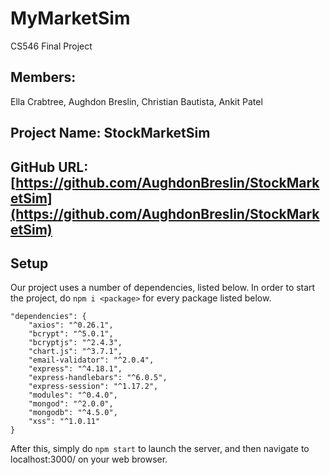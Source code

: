 # MyMarketSim
CS546 Final Project
## Members:

Ella Crabtree, Aughdon Breslin, Christian Bautista, Ankit Patel


## Project Name: StockMarketSim

## GitHub URL: [https://github.com/AughdonBreslin/StockMarketSim](https://github.com/AughdonBreslin/StockMarketSim)

## Setup
Our project uses a number of dependencies, listed below. In order to start the project, do `npm i <package>` for every package listed below.
```
"dependencies": {
    "axios": "^0.26.1",
    "bcrypt": "^5.0.1",
    "bcryptjs": "^2.4.3",
    "chart.js": "^3.7.1",
    "email-validator": "^2.0.4",
    "express": "^4.18.1",
    "express-handlebars": "^6.0.5",
    "express-session": "^1.17.2",
    "modules": "^0.4.0",
    "mongod": "^2.0.0",
    "mongodb": "^4.5.0",
    "xss": "^1.0.11"
}
```

After this, simply do `npm start` to launch the server, and then navigate to localhost:3000/ on your web browser.
